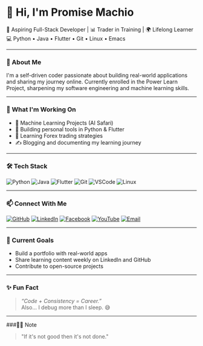 # 👋 Hi, I'm Promise Machio

🎯 Aspiring Full-Stack Developer | 📊 Trader in Training | 🌍 Lifelong Learner  
💻 Python • Java • Flutter • Git • Linux • Emacs  

---

### 🚀 About Me

I'm a self-driven coder passionate about building real-world applications and sharing my journey online. Currently enrolled in the Power Learn Project, sharpening my software engineering and machine learning skills.

---

### 📌 What I'm Working On
- 🧠 Machine Learning Projects (AI Safari)
- 🔧 Building personal tools in Python & Flutter
- 💼 Learning Forex trading strategies
- ✍️ Blogging and documenting my learning journey

---

### 🛠️ Tech Stack
![Python](https://img.shields.io/badge/-Python-3776AB?logo=python&logoColor=white)
![Java](https://img.shields.io/badge/-Java-007396?logo=java&logoColor=white)
![Flutter](https://img.shields.io/badge/-Flutter-02569B?logo=flutter&logoColor=white)
![Git](https://img.shields.io/badge/-Git-F05032?logo=git&logoColor=white)
![VSCode](https://img.shields.io/badge/-VSCode-007ACC?logo=visual-studio-code&logoColor=white)
![Linux](https://img.shields.io/badge/-Linux-FCC624?logo=linux&logoColor=black)

---

### 📫 Connect With Me

[![GitHub](https://img.shields.io/badge/GitHub-PromiseMachio-181717?logo=github)](https://github.com/PromiseMachio)
[![LinkedIn](https://img.shields.io/badge/LinkedIn-machiopromise05-0A66C2?logo=linkedin&logoColor=white)](https://www.linkedin.com/in/machiopromise05)
[![Facebook](https://img.shields.io/badge/Facebook-promise.aruna-1877F2?logo=facebook&logoColor=white)](https://www.facebook.com/promise.aruna)
[![YouTube](https://img.shields.io/badge/YouTube-%40PromiseMachio--d7j-red?logo=youtube&logoColor=white)](https://www.youtube.com/@PromiseMachio-d7j)
[![Email](https://img.shields.io/badge/Email-promisemachio05@gmail.com-D14836?logo=gmail&logoColor=white)](mailto:promisemachio05@gmail.com)

---

### 🌱 Current Goals
- Build a portfolio with real-world apps
- Share learning content weekly on LinkedIn and GitHub
- Contribute to open-source projects

---

### ✨ Fun Fact
> *“Code + Consistency = Career.”*  
Also... I debug more than I sleep. 😅
---
###👴🏾 Note
> "If it's not good then it's not done."
